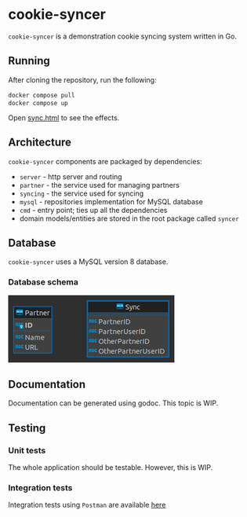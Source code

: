 # cookie-syncer

`cookie-syncer` is a demonstration cookie syncing system written in Go.

## Running

After cloning the repository, run the following:
```shell
docker compose pull
docker compose up
```
Open [sync.html](sync.html) to see the effects.


## Architecture

`cookie-syncer` components are packaged by dependencies:
* `server` - http server and routing
* `partner` - the service used for managing partners
* `syncing` - the service used for syncing
* `mysql` - repositories implementation for MySQL database
* `cmd` - entry point; ties up all the dependencies
* domain models/entities are stored in the root package called `syncer`

## Database

`cookie-syncer` uses a MySQL version 8 database.

### Database schema
![database schema](https://github.com/silvan-talos/cookie-syncer/blob/main/docs/db.png?raw=true)

## Documentation

Documentation can be generated using godoc. This topic is WIP.

## Testing

### Unit tests

The whole application should be testable. However, this is WIP.

### Integration tests

Integration tests using `Postman` are available [here](https://github.com/silvan-talos/cookie-syncer/blob/main/docs/postman_tests.json)
